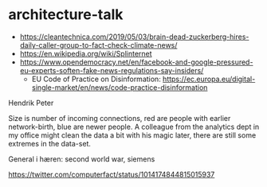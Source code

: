 # architecture-talk

- https://cleantechnica.com/2019/05/03/brain-dead-zuckerberg-hires-daily-caller-group-to-fact-check-climate-news/
- https://en.wikipedia.org/wiki/Splinternet
- https://www.opendemocracy.net/en/facebook-and-google-pressured-eu-experts-soften-fake-news-regulations-say-insiders/
  -  EU Code of Practice on Disinformation: https://ec.europa.eu/digital-single-market/en/news/code-practice-disinformation

Hendrik Peter

Size is number of incoming connections, red are people with earlier network-birth, blue are newer people.
A colleague from the analytics dept in my office might clean the data a bit with his magic later, there are still some extremes in the data-set.

General i hæren: second world war, siemens

https://twitter.com/computerfact/status/1014174844815015937
